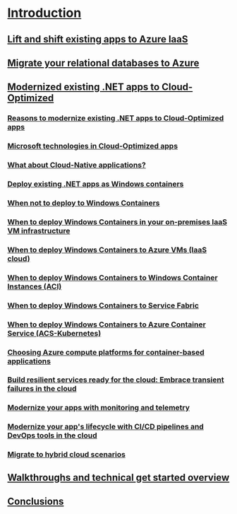 # [Introduction](index.md)
## [Lift and shift existing apps to Azure IaaS](lift-and-shift-existing-apps-azure-iaas.md)
## [Migrate your relational databases to Azure](migrate-your-relational-databases-to-azure.md)
## [Modernized existing .NET apps to Cloud-Optimized](./modernize-existing-apps-to-cloud-optimized/index.md)
### [Reasons to modernize existing .NET apps to Cloud-Optimized apps](./modernize-existing-apps-to-cloud-optimized/reasons-to-modernize-existing-net-apps-to-cloud-optimized-applications.md)
### [Microsoft technologies in Cloud-Optimized apps](./modernize-existing-apps-to-cloud-optimized/microsoft-technologies-in-cloud-optimized-applications.md)
### [What about Cloud-Native applications?](./modernize-existing-apps-to-cloud-optimized/what-about-cloud-native-applications.md)
### [Deploy existing .NET apps as Windows containers](./modernize-existing-apps-to-cloud-optimized/deploy-existing-net-apps-as-windows-containers.md)
### [When not to deploy to Windows Containers](./modernize-existing-apps-to-cloud-optimized/when-not-to-deploy-to-windows-containers.md)
### [When to deploy Windows Containers in your on-premises IaaS VM infrastructure](./modernize-existing-apps-to-cloud-optimized/when-to-deploy-windows-containers-in-your-on-premises-iaas-vm-infrastructure.md)
### [When to deploy Windows Containers to Azure VMs (IaaS cloud)](./modernize-existing-apps-to-cloud-optimized/when-to-deploy-windows-containers-to-azure-vms-iaas-cloud.md)
### [When to deploy Windows Containers to Windows Container Instances (ACI)](./modernize-existing-apps-to-cloud-optimized/when-to-deploy-windows-containers-to-azure-container-instances-ACI.md)
### [When to deploy Windows Containers to Service Fabric](./modernize-existing-apps-to-cloud-optimized/when-to-deploy-windows-containers-to-service-fabric.md)
### [When to deploy Windows Containers to Azure Container Service (ACS-Kubernetes)](./modernize-existing-apps-to-cloud-optimized/when-to-deploy-windows-containers-to-azure-container-service-kubernetes.md)
### [Choosing Azure compute platforms for container-based applications](./modernize-existing-apps-to-cloud-optimized/choosing-azure-compute-options-for-container-based-applications.md)
### [Build resilient services ready for the cloud: Embrace transient failures in the cloud ](./modernize-existing-apps-to-cloud-optimized/build-resilient-services-ready-for-the-cloud-embrace-transient-failures-in-the-cloud.md)
### [Modernize your apps with monitoring and telemetry](./modernize-existing-apps-to-cloud-optimized/modernize-your-apps-with-monitoring-and-telemetry.md)
### [Modernize your app's lifecycle with CI/CD pipelines and DevOps tools in the cloud](./modernize-existing-apps-to-cloud-optimized/modernize-your-apps-lifecycle-with-ci-cd-pipelines-and-devops-tools-in-the-cloud.md)
### [Migrate to hybrid cloud scenarios](./modernize-existing-apps-to-cloud-optimized/migrate-to-hybrid-cloud-scenarios.md)
## [Walkthroughs and technical get started overview](walkthroughs-technical-get-started-overview.md)
## [Conclusions](conclusions.md)
